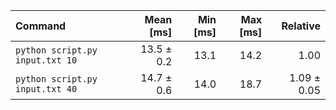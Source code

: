 | Command | Mean [ms] | Min [ms] | Max [ms] | Relative |
|:---|---:|---:|---:|---:|
| `python script.py input.txt 10` | 13.5 ± 0.2 | 13.1 | 14.2 | 1.00 |
| `python script.py input.txt 40` | 14.7 ± 0.6 | 14.0 | 18.7 | 1.09 ± 0.05 |
